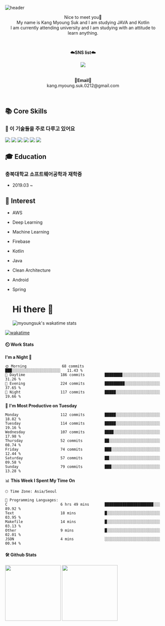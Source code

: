 ![header](https://capsule-render.vercel.app/api?type=waving&color=auto&height=300&section=header&text=welcome&fontSize=90&animation=fadeIn&fontAlignY=38&desc=myoungsuk's%20GitHub%20Profile&descAlignY=51&descAlign=62)


<p align="center">
Nice to meet you👐<br>
My name is Kang Myoung Suk and I am studying JAVA and Kotlin<br>
I am currently attending university and I am studying with an attitude to learn anything.<br>
</p>


<br>

<p align="center">
    <Strong>☁️SNS list☁️</Strong><br><br>
    <a href="https://www.instagram.com/myoung___suk/" target="_blank"><img src="https://img.shields.io/badge/Instagram-E4405F?style=flat-square&logo=Instagram&logoColor=white"/></a>
    <br>
<br><br>
<Strong>📧Email📧</Strong><br>kang.myoung.suk.0212@gmail.com<br>
</p>

<br>

## 📚 Core Skills
### 💫 이 기술들을 주로 다루고 있어요 
<div>
  <img src="https://img.shields.io/badge/android-3DDC84?style=for-the-badge&logo=android&logoColor=white"> 
  <img src="https://img.shields.io/badge/kotlin-7F52FF?style=for-the-badge&logo=kotlin&logoColor=white"> 
  <img src="https://img.shields.io/badge/firebase-FFCA28?style=for-the-badge&logo=firebase&logoColor=white">
  <img src="https://img.shields.io/badge/SpringFramework-6DB33F?style=for-the-badge&logo=Spring&logoColor=white">
  <img src="https://img.shields.io/badge/java-007396?style=for-the-badge&logo=java&logoColor=white">
  <img src="https://img.shields.io/badge/python-3766AB?style=for-the-badge&logo=python&logoColor=white">  
    
## 🎓 Education
### 충북대학교 소프트웨어공학과 재학중
  * 2019.03 ~ 
    
## 🤔 Interest
* AWS
* Deep Learning
* Machine Learning
* Firebase
* Kotlin
* Java
* Clean Architecture
* Android
* Spring

    
    
    
    
    # Hi there 👋

    ![myoungsuk's wakatime stats](https://github-readme-stats.vercel.app/api/wakatime?username=myoungsuk)
    
[![wakatime](https://wakatime.com/badge/user/3f08f7e0-bb31-46d4-a541-e31f2fbb1d9f.svg)](https://wakatime.com/@3f08f7e0-bb31-46d4-a541-e31f2fbb1d9f)
<!-- [![Portfolio Badge](https://img.shields.io/badge/portfolio-web-blue?style=flat&link=https://github.com/myoungsuk/)](https://github.com/myoungsuk/) -->


#### ⏲️ Work Stats
<!-- [![veggie's wakatime stats](https://github-readme-stats.vercel.app/api/wakatime?username=myoungsuk)](https://wakatime.com/@myoungsuk) -->

<!--START_SECTION:waka-->
**I'm a Night 🦉** 

```text
🌞 Morning                68 commits          ███░░░░░░░░░░░░░░░░░░░░░░   11.43 % 
🌆 Daytime                186 commits         ████████░░░░░░░░░░░░░░░░░   31.26 % 
🌃 Evening                224 commits         █████████░░░░░░░░░░░░░░░░   37.65 % 
🌙 Night                  117 commits         █████░░░░░░░░░░░░░░░░░░░░   19.66 % 
```
📅 **I'm Most Productive on Tuesday** 

```text
Monday                   112 commits         █████░░░░░░░░░░░░░░░░░░░░   18.82 % 
Tuesday                  114 commits         █████░░░░░░░░░░░░░░░░░░░░   19.16 % 
Wednesday                107 commits         ████░░░░░░░░░░░░░░░░░░░░░   17.98 % 
Thursday                 52 commits          ██░░░░░░░░░░░░░░░░░░░░░░░   08.74 % 
Friday                   74 commits          ███░░░░░░░░░░░░░░░░░░░░░░   12.44 % 
Saturday                 57 commits          ██░░░░░░░░░░░░░░░░░░░░░░░   09.58 % 
Sunday                   79 commits          ███░░░░░░░░░░░░░░░░░░░░░░   13.28 % 
```


📊 **This Week I Spent My Time On** 

```text
🕑︎ Time Zone: Asia/Seoul

💬 Programming Languages: 
C                        6 hrs 49 mins       ██████████████████████░░░   89.92 % 
Text                     18 mins             █░░░░░░░░░░░░░░░░░░░░░░░░   03.95 % 
Makefile                 14 mins             █░░░░░░░░░░░░░░░░░░░░░░░░   03.13 % 
Other                    9 mins              █░░░░░░░░░░░░░░░░░░░░░░░░   02.01 % 
JSON                     4 mins              ░░░░░░░░░░░░░░░░░░░░░░░░░   00.94 % 
```


<!--END_SECTION:waka-->

#### 🛠️ Github Stats
<p>
  <img height="180em" src="https://github-readme-stats-veggie-garden.vercel.app/api?username=veggie-garden&show_icons=true&include_all_commits=true&bg_color=30,e96443,904e95&title_color=fff&text_color=fff">
  <img height="180em" src="https://github-readme-stats-veggie-garden.vercel.app/api/top-langs/?username=veggie-garden&layout=compact&bg_color=30,e96443,904e95&title_color=fff&text_color=fff">
</p>
<!-- [![Github stats](https://github-readme-stats.vercel.app/api?username=veggie-garden&show_icons=true&include_all_commits=true&bg_color=30,e96443,904e95&title_color=fff&text_color=fff)](https://github.com/veggie-garden/github-readme-stats) 
[![Top Langs](https://github-readme-stats.vercel.app/api/top-langs/?username=veggie-garden&layout=compact&bg_color=30,e96443,904e95&title_color=fff&text_color=fff)](https://github.com/veggie-garden/github-readme-stats)   -->

<!--
**veggie-garden/veggie-garden** is a ✨ _special_ ✨ repository because its `README.md` (this file) appears on your GitHub profile.

Here are some ideas to get you started:

- 🔭 I’m currently working on ...
- 🌱 I’m currently learning ...
- 👯 I’m looking to collaborate on ...
- 🤔 I’m looking for help with ...
- 💬 Ask me about ...
- 📫 How to reach me: ...
- 😄 Pronouns: ...
- ⚡ Fun fact: ...
-->

